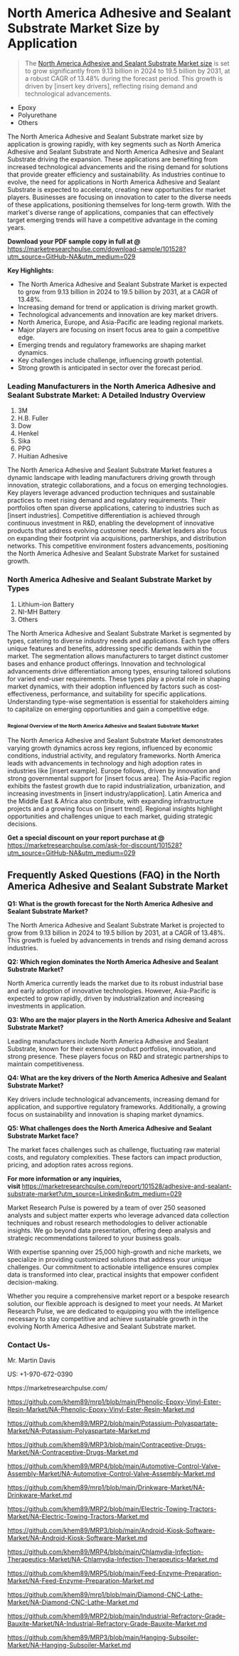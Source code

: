 <h1>North America Adhesive and Sealant Substrate Market&nbsp;Size by Application</h1><blockquote><p>The <a href="https://marketresearchpulse.com/download-sample/101528?utm_source=GitHub-NA&amp;utm_medium=029">North America Adhesive and Sealant Substrate Market size</a> is set to grow significantly from 9.13 billion in 2024 to 19.5 billion by 2031, at a robust CAGR of 13.48% during the forecast period. This growth is driven by [insert key drivers], reflecting rising demand and technological advancements.</p></blockquote><ul><li>Epoxy<li> Polyurethane<li> Others</li></ul><p>The North America Adhesive and Sealant Substrate market size by application is growing rapidly, with key segments such as North America Adhesive and Sealant Substrate and North America Adhesive and Sealant Substrate driving the expansion. These applications are benefiting from increased technological advancements and the rising demand for solutions that provide greater efficiency and sustainability. As industries continue to evolve, the need for applications in North America Adhesive and Sealant Substrate is expected to accelerate, creating new opportunities for market players. Businesses are focusing on innovation to cater to the diverse needs of these applications, positioning themselves for long-term growth. With the market's diverse range of applications, companies that can effectively target emerging trends will have a competitive advantage in the coming years.</p><p><strong>Download your PDF sample copy in full at @ </strong><a href="https://marketresearchpulse.com/download-sample/101528?utm_source=GitHub-NA&amp;utm_medium=029">https://marketresearchpulse.com/download-sample/101528?utm_source=GitHub-NA&amp;utm_medium=029</a></p><p><strong>Key Highlights: </strong></p><ul><li>The North America Adhesive and Sealant Substrate Market is expected to grow from 9.13 billion in 2024 to 19.5 billion by 2031, at a CAGR of 13.48%.</li><li>Increasing demand for trend or application is driving market growth.</li><li>Technological advancements and innovation are key market drivers.</li><li>North America, Europe, and Asia-Pacific are leading regional markets.</li><li>Major players are focusing on insert focus area to gain a competitive edge.</li><li>Emerging trends and regulatory frameworks are shaping market dynamics.</li><li>Key challenges include challenge, influencing growth potential.</li><li>Strong growth is anticipated in sector over the forecast period.</li></ul><h3>Leading Manufacturers in the North America Adhesive and Sealant Substrate Market: A Detailed Industry Overview</h3><ol><li>3M</li><li>H.B. Fuller</li><li>Dow</li><li>Henkel</li><li>Sika</li><li>PPG</li><li>Huitian Adhesive</li></ol><div class="flex max-w-full flex-col flex-grow"><div class="min-h-8 text-message flex w-full flex-col items-end gap-2 whitespace-normal break-words [.text-message+&amp;]:mt-5" dir="auto" data-message-author-role="assistant" data-message-id="fd8432e4-4910-450d-b182-61b7bfb0a01f" data-message-model-slug="gpt-4o"><div class="flex w-full flex-col gap-1 empty:hidden first:pt-[3px]"><div class="markdown prose w-full break-words dark:prose-invert light"><p>The North America Adhesive and Sealant Substrate Market features a dynamic landscape with leading manufacturers driving growth through innovation, strategic collaborations, and a focus on emerging technologies. Key players leverage advanced production techniques and sustainable practices to meet rising demand and regulatory requirements. Their portfolios often span diverse applications, catering to industries such as [insert industries]. Competitive differentiation is achieved through continuous investment in R&amp;D, enabling the development of innovative products that address evolving customer needs. Market leaders also focus on expanding their footprint via acquisitions, partnerships, and distribution networks. This competitive environment fosters advancements, positioning the North America Adhesive and Sealant Substrate Market for sustained growth.</p></div></div></div></div><h3>North America Adhesive and Sealant Substrate Market by Types</h3><ol><li>Lithium-ion Battery<li> NI-MH Battery<li> Others</li></ol><div class="flex max-w-full flex-col flex-grow"><div class="min-h-8 text-message flex w-full flex-col items-end gap-2 whitespace-normal break-words [.text-message+&amp;]:mt-5" dir="auto" data-message-author-role="assistant" data-message-id="084470be-0bb7-4664-bddf-5156b4f41249" data-message-model-slug="gpt-4o-mini"><div class="flex w-full flex-col gap-1 empty:hidden first:pt-[3px]"><div class="markdown prose w-full break-words dark:prose-invert light"><p>The North America Adhesive and Sealant Substrate Market is segmented by types, catering to diverse industry needs and applications. Each type offers unique features and benefits, addressing specific demands within the market. The segmentation allows manufacturers to target distinct customer bases and enhance product offerings. Innovation and technological advancements drive differentiation among types, ensuring tailored solutions for varied end-user requirements. These types play a pivotal role in shaping market dynamics, with their adoption influenced by factors such as cost-effectiveness, performance, and suitability for specific applications. Understanding type-wise segmentation is essential for stakeholders aiming to capitalize on emerging opportunities and gain a competitive edge.</p></div></div></div></div><h3><span style="font-size: 11px;">Regional Overview of the North America Adhesive and Sealant Substrate Market</span></h3><div class="flex max-w-full flex-col flex-grow"><div class="min-h-8 text-message flex w-full flex-col items-end gap-2 whitespace-normal break-words [.text-message+&amp;]:mt-5" dir="auto" data-message-author-role="assistant" data-message-id="e9038762-ce64-4e30-91c9-9bd413514231" data-message-model-slug="gpt-4o-mini"><div class="flex w-full flex-col gap-1 empty:hidden first:pt-[3px]"><div class="markdown prose w-full break-words dark:prose-invert light"><p>The North America Adhesive and Sealant Substrate Market demonstrates varying growth dynamics across key regions, influenced by economic conditions, industrial activity, and regulatory frameworks. North America leads with advancements in technology and high adoption rates in industries like [insert example]. Europe follows, driven by innovation and strong governmental support for [insert focus area]. The Asia-Pacific region exhibits the fastest growth due to rapid industrialization, urbanization, and increasing investments in [insert industry/application]. Latin America and the Middle East &amp; Africa also contribute, with expanding infrastructure projects and a growing focus on [insert trend]. Regional insights highlight opportunities and challenges unique to each market, guiding strategic decisions.</p></div></div></div></div><p><strong>Get a special discount on your report purchase at @ </strong><a href="https://marketresearchpulse.com/ask-for-discount/101528?utm_source=GitHub-NA&amp;utm_medium=029">https://marketresearchpulse.com/ask-for-discount/101528?utm_source=GitHub-NA&amp;utm_medium=029</a></p><h2>Frequently Asked Questions (FAQ) in the North America Adhesive and Sealant Substrate Market</h2><p><strong>Q1: What is the growth forecast for the North America Adhesive and Sealant Substrate Market?</strong></p><p>The North America Adhesive and Sealant Substrate Market is projected to grow from 9.13 billion in 2024 to 19.5 billion by 2031, at a CAGR of 13.48%. This growth is fueled by advancements in trends and rising demand across industries.</p><p><strong>Q2: Which region dominates the North America Adhesive and Sealant Substrate Market?</strong></p><p>North America currently leads the market due to its robust industrial base and early adoption of innovative technologies. However, Asia-Pacific is expected to grow rapidly, driven by industrialization and increasing investments in application.</p><p><strong>Q3: Who are the major players in the North America Adhesive and Sealant Substrate Market?</strong></p><p>Leading manufacturers include North America Adhesive and Sealant Substrate, known for their extensive product portfolios, innovation, and strong presence. These players focus on R&amp;D and strategic partnerships to maintain competitiveness.</p><p><strong>Q4: What are the key drivers of the North America Adhesive and Sealant Substrate Market?</strong></p><p>Key drivers include technological advancements, increasing demand for application, and supportive regulatory frameworks. Additionally, a growing focus on sustainability and innovation is shaping market dynamics.</p><p><strong>Q5: What challenges does the North America Adhesive and Sealant Substrate Market face?</strong></p><p>The market faces challenges such as challenge, fluctuating raw material costs, and regulatory complexities. These factors can impact production, pricing, and adoption rates across regions.</p><p><strong>For more information or any inquiries, visit&nbsp;</strong><a href="https://marketresearchpulse.com/report/101528/adhesive-and-sealant-substrate-market?utm_source=Linkedin&utm_medium=029">https://marketresearchpulse.com/report/101528/adhesive-and-sealant-substrate-market?utm_source=Linkedin&utm_medium=029</a></p><p>Market Research Pulse is powered by a team of over 250 seasoned analysts and subject matter experts who leverage advanced data collection techniques and robust research methodologies to deliver actionable insights. We go beyond data presentation, offering deep analysis and strategic recommendations tailored to your business goals.</p><p>With expertise spanning over 25,000 high-growth and niche markets, we specialize in providing customized solutions that address your unique challenges. Our commitment to actionable intelligence ensures complex data is transformed into clear, practical insights that empower confident decision-making.</p><p>Whether you require a comprehensive market report or a bespoke research solution, our flexible approach is designed to meet your needs. At Market Research Pulse, we are dedicated to equipping you with the intelligence necessary to stay competitive and achieve sustainable growth in the evolving North America Adhesive and Sealant Substrate market.</p><h3><strong>Contact Us-</strong></h3><p>Mr. Martin Davis</p><p>US: +1-970-672-0390</p><p>https://marketresearchpulse.com/</p><p><a href="https://github.com/khem89/mrp1/blob/main/Phenolic-Epoxy-Vinyl-Ester-Resin-Market/NA-Phenolic-Epoxy-Vinyl-Ester-Resin-Market.md">https://github.com/khem89/mrp1/blob/main/Phenolic-Epoxy-Vinyl-Ester-Resin-Market/NA-Phenolic-Epoxy-Vinyl-Ester-Resin-Market.md</a></p><p><a href="https://github.com/khem89/MRP2/blob/main/Potassium-Polyaspartate-Market/NA-Potassium-Polyaspartate-Market.md">https://github.com/khem89/MRP2/blob/main/Potassium-Polyaspartate-Market/NA-Potassium-Polyaspartate-Market.md</a></p><p><a href="https://github.com/khem89/MRP3/blob/main/Contraceptive-Drugs-Market/NA-Contraceptive-Drugs-Market.md">https://github.com/khem89/MRP3/blob/main/Contraceptive-Drugs-Market/NA-Contraceptive-Drugs-Market.md</a></p><p><a href="https://github.com/khem89/MRP4/blob/main/Automotive-Control-Valve-Assembly-Market/NA-Automotive-Control-Valve-Assembly-Market.md">https://github.com/khem89/MRP4/blob/main/Automotive-Control-Valve-Assembly-Market/NA-Automotive-Control-Valve-Assembly-Market.md</a></p><p><a href="https://github.com/khem89/mrp1/blob/main/Drinkware-Market/NA-Drinkware-Market.md">https://github.com/khem89/mrp1/blob/main/Drinkware-Market/NA-Drinkware-Market.md</a></p><p><a href="https://github.com/khem89/MRP2/blob/main/Electric-Towing-Tractors-Market/NA-Electric-Towing-Tractors-Market.md">https://github.com/khem89/MRP2/blob/main/Electric-Towing-Tractors-Market/NA-Electric-Towing-Tractors-Market.md</a></p><p><a href="https://github.com/khem89/MRP3/blob/main/Android-Kiosk-Software-Market/NA-Android-Kiosk-Software-Market.md">https://github.com/khem89/MRP3/blob/main/Android-Kiosk-Software-Market/NA-Android-Kiosk-Software-Market.md</a></p><p><a href="https://github.com/khem89/MRP4/blob/main/Chlamydia-Infection-Therapeutics-Market/NA-Chlamydia-Infection-Therapeutics-Market.md">https://github.com/khem89/MRP4/blob/main/Chlamydia-Infection-Therapeutics-Market/NA-Chlamydia-Infection-Therapeutics-Market.md</a></p><p><a href="https://github.com/khem89/MRP5/blob/main/Feed-Enzyme-Preparation-Market/NA-Feed-Enzyme-Preparation-Market.md">https://github.com/khem89/MRP5/blob/main/Feed-Enzyme-Preparation-Market/NA-Feed-Enzyme-Preparation-Market.md</a></p><p><a href="https://github.com/khem89/mrp1/blob/main/Diamond-CNC-Lathe-Market/NA-Diamond-CNC-Lathe-Market.md">https://github.com/khem89/mrp1/blob/main/Diamond-CNC-Lathe-Market/NA-Diamond-CNC-Lathe-Market.md</a></p><p><a href="https://github.com/khem89/MRP2/blob/main/Industrial-Refractory-Grade-Bauxite-Market/NA-Industrial-Refractory-Grade-Bauxite-Market.md">https://github.com/khem89/MRP2/blob/main/Industrial-Refractory-Grade-Bauxite-Market/NA-Industrial-Refractory-Grade-Bauxite-Market.md</a></p><p><a href="https://github.com/khem89/MRP3/blob/main/Hanging-Subsoiler-Market/NA-Hanging-Subsoiler-Market.md">https://github.com/khem89/MRP3/blob/main/Hanging-Subsoiler-Market/NA-Hanging-Subsoiler-Market.md</a></p>
